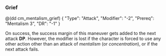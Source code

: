 ### Grief

@(dd cm_mentalism_grief)
{ "Type": "Attack",
	"Modifier": "-2",
	"Prereq": "Mentalism 3",
	"DR": "-1"
}

On success, the success margin of this maneuver gets added to the next
attack **DP**. However, the modifier is lost if the character is forced to
use any other action other than an attack of _mentalism_ (or _concentration_), 
or if the next attack fails.
